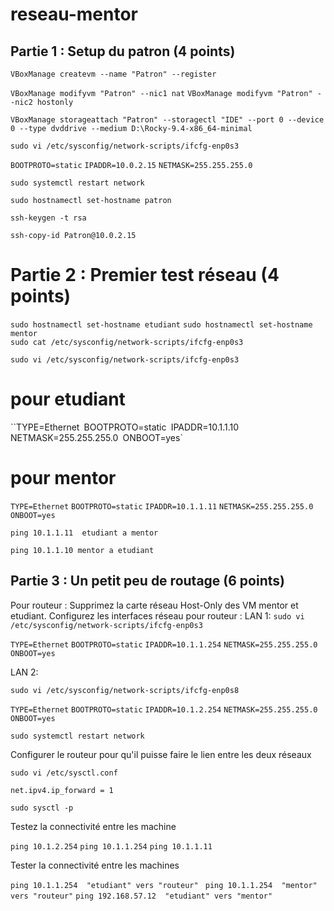 # reseau-mentor

## Partie 1 : Setup du patron (4 points) 
`VBoxManage createvm --name "Patron" --register`

`VBoxManage modifyvm "Patron" --nic1 nat`
`VBoxManage modifyvm "Patron" --nic2 hostonly`

`VBoxManage storageattach "Patron" --storagectl "IDE" --port 0 --device 0 --type dvddrive --medium D:\Rocky-9.4-x86_64-minimal `

`sudo vi /etc/sysconfig/network-scripts/ifcfg-enp0s3`

`BOOTPROTO=static`
`IPADDR=10.0.2.15`
`NETMASK=255.255.255.0`

`sudo systemctl restart network`

`sudo hostnamectl set-hostname patron`

`ssh-keygen -t rsa`

`ssh-copy-id Patron@10.0.2.15`

# Partie 2 : Premier test réseau (4 points)

`sudo hostnamectl set-hostname etudiant`
`sudo hostnamectl set-hostname mentor`    
`sudo cat /etc/sysconfig/network-scripts/ifcfg-enp0s3`

`sudo vi /etc/sysconfig/network-scripts/ifcfg-enp0s3`

# pour etudiant 

``TYPE=Ethernet`
`BOOTPROTO=static`
`IPADDR=10.1.1.10`
`NETMASK=255.255.255.0`
`ONBOOT=yes`


# pour mentor

`TYPE=Ethernet`
`BOOTPROTO=static`
`IPADDR=10.1.1.11`
`NETMASK=255.255.255.0`
`ONBOOT=yes`

`ping 10.1.1.11  etudiant a mentor`

`ping 10.1.1.10 mentor a etudiant`


## Partie 3 : Un petit peu de routage (6 points)
Pour routeur :
Supprimez la carte réseau Host-Only des VM mentor et etudiant.
Configurez les interfaces réseau pour routeur :
LAN 1:
`sudo vi /etc/sysconfig/network-scripts/ifcfg-enp0s3`

`TYPE=Ethernet`
`BOOTPROTO=static`
`IPADDR=10.1.1.254`
`NETMASK=255.255.255.0`
`ONBOOT=yes`

LAN 2: 

`sudo vi /etc/sysconfig/network-scripts/ifcfg-enp0s8`

`TYPE=Ethernet`
`BOOTPROTO=static`
`IPADDR=10.1.2.254`
`NETMASK=255.255.255.0`
`ONBOOT=yes`

`sudo systemctl restart network`

Configurer le routeur pour qu'il puisse faire le lien entre les deux réseaux

`sudo vi /etc/sysctl.conf`

`net.ipv4.ip_forward = 1`

`sudo sysctl -p`

Testez la connectivité entre les machine

`ping 10.1.2.254`
`ping 10.1.1.254`
`ping 10.1.1.11`

Tester la connectivité entre les machines

`ping 10.1.1.254  "etudiant" vers "routeur" `
`ping 10.1.1.254  "mentor" vers "routeur"`
`ping 192.168.57.12  "etudiant" vers "mentor"`









